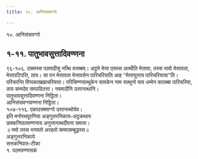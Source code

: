 ```yaml
---
title: १०. आनिसंसवग्गो

---
```

१०. आनिसंसवग्गो  


## १-११. पातुभावसुत्तादिवण्णना

९६-१०६. दसमस्स पठमादीसु नत्थि वत्तब्बम्। अट्ठमे मेत्ता एतस्स अत्थीति मेत्तावा, तस्स भावो मेत्तावता, मेत्तापटिपत्ति, ताय। सा पन मेत्तावता मेत्तावसेन पारिचरियाति आह ‘‘मेत्तायुत्ताय पारिचरियाया’’ति। परिचरन्ति विप्पकतब्रह्मचरियत्ता। परिचिण्णसत्थुकेन सावकेन नाम सत्थुनो याव धम्मेन कातब्बा पारिचरिया, ताय सम्मदेव सम्पादितत्ता। नवमादीनि उत्तानत्थानि।  
पातुभावसुत्तादिवण्णना निट्ठिता।  
आनिसंसवग्गवण्णना निट्ठिता।  
१०७-११६. एकादसमवग्गो उत्तानत्थोयेव।  
इति मनोरथपूरणिया अङ्गुत्तरनिकाय-अट्ठकथाय  
छक्‍कनिपातवण्णनाय अनुत्तानत्थदीपना समत्ता।  
॥ नमो तस्स भगवतो अरहतो सम्मासम्बुद्धस्स॥  
अङ्गुत्तरनिकाये  
सत्तकनिपात-टीका  
१. पठमपण्णासकं  
